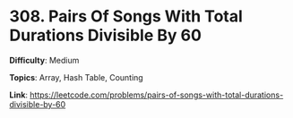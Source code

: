 # 308. Pairs Of Songs With Total Durations Divisible By 60

**Difficulty**: Medium

**Topics**: Array, Hash Table, Counting

**Link**: https://leetcode.com/problems/pairs-of-songs-with-total-durations-divisible-by-60
